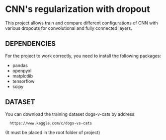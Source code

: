 CNN's regularization with dropout
=================================
This project allows train and compare different configurations of СNN
with various dropouts for convolutional and fully connected layers.

DEPENDENCIES
------------
For the project to work correctly, you need to install the following packages:

 * pandas 
 * openpyxl
 * matplotlib
 * tensorflow
 * scipy

DATASET
------------

You can download the training dataset dogs-v-cats by address:

      https://www.kaggle.com/c/dogs-vs-cats

(It must be placed in the root folder of project)
